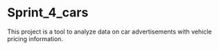 # Sprint_4_cars

This project is a tool to analyze data on car advertisements with vehicle pricing information. 